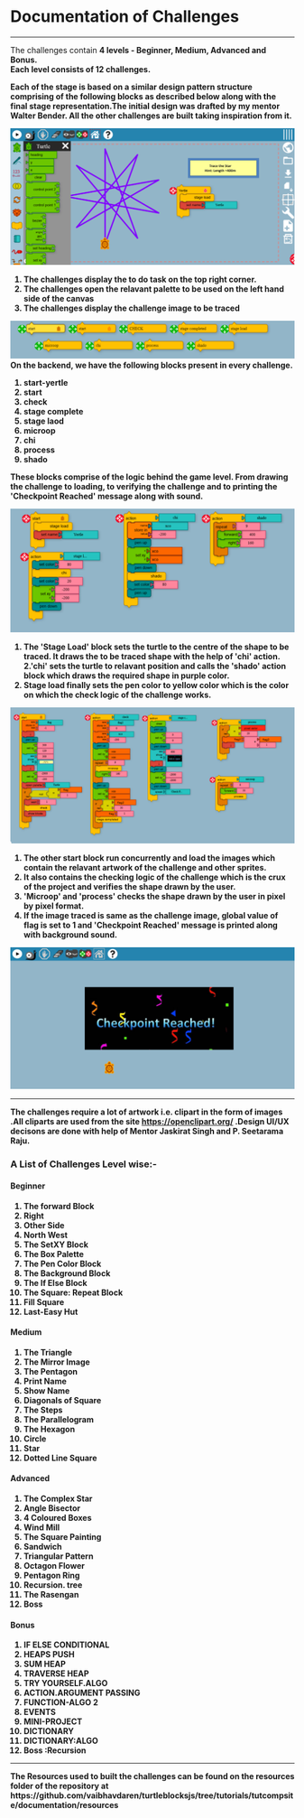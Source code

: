 <h1>Documentation of Challenges </h1>

--------

The challenges contain <b> 4 levels - Beginner, Medium, Advanced and Bonus. </b> <br>
<b>Each level consists of 12 challenges<b>.<br>

Each of the stage is based on a similar design pattern structure comprising of the following blocks as described below along with the final stage representation.The initial design was drafted by my mentor Walter Bender.
All the other challenges are built taking inspiration from it.

![Level](https://github.com/vaibhavdaren/turtleblocksjs/blob/tutorials/tutcompsite/documentation/doc1.PNG)

1. The challenges display the to do task on the top right corner.
2. The challenges open the relavant palette to be used on the left hand side of the canvas
3. The challenges display the challenge image to be traced



![Level](https://github.com/vaibhavdaren/turtleblocksjs/blob/tutorials/tutcompsite/documentation/doc2.PNG)
On the backend, we have the following blocks present in every challenge.

1. start-yertle
2. start
3. check
4. stage complete
5. stage laod
6. microop
7. chi 
8. process
9. shado

These blocks comprise of the logic behind the game level. From drawing the challenge to loading, to verifying the challenge and to printing the 'Checkpoint Reached' message along with sound.

![Level](https://github.com/vaibhavdaren/turtleblocksjs/blob/tutorials/tutcompsite/documentation/doc3.PNG)

1. The 'Stage Load' block sets the turtle to the centre of the shape to be traced. It draws the to be traced shape with the help of 'chi' action.  
2.'chi' sets the turtle to relavant position and calls the 'shado' action block which draws the required shape in purple color.
3. Stage load finally sets the pen color to yellow color which is the color on which the check logic of the challenge works.

![Level](https://github.com/vaibhavdaren/turtleblocksjs/blob/tutorials/tutcompsite/documentation/doc4.PNG)

1. The other start block run concurrently and load the images which contain the relavant artwork of the challenge and other sprites.
2. It also contains the checking logic of the challenge which is the crux of the project and verifies the shape drawn by the user.
3. 'Microop' and 'process' checks the shape drawn by the user in pixel by pixel format.
4. If the image traced is same as the challenge image, global value of flag is set to 1 and 'Checkpoint Reached' message is printed along with background sound.

![Level](https://github.com/vaibhavdaren/turtleblocksjs/blob/tutorials/tutcompsite/documentation/doc5.PNG)

 --------
The challenges require a lot of artwork i.e. clipart in the form of images .All cliparts are used from the site https://openclipart.org/ .Design UI/UX decisons are done with help of Mentor Jaskirat Singh and P. Seetarama Raju.

<h3>A List of Challenges Level wise:- </h3>

<h4>Beginner</h4>
 
 1.  The forward Block	
 2.  Right
 3.  Other Side
 4.  North West
 5.  The SetXY Block
 6.  The Box Palette
 7.  The Pen Color Block	
 8.  The Background Block	
 9.  The If Else Block
 10.  The Square: Repeat Block	
 11.  Fill Square	
 12.  Last-Easy Hut
 
<h4>Medium</h4>

 1. The Triangle	
 2. The Mirror Image	
 3. The Pentagon
 4. Print Name	
 5. Show Name	
 6. Diagonals of Square
 7. The Steps	
 8. The Parallelogram	
 9. The Hexagon
 10. Circle	
 11. Star	
 12. Dotted Line Square
 

<h4>Advanced</h4>

 1. The Complex Star
 2. Angle Bisector	
 3. 4 Coloured Boxes
 4. Wind Mill	
 5.  The Square Painting	
 6.  Sandwich
 7.  Triangular Pattern	
 8.  Octagon Flower	
 9.  Pentagon Ring
 10.  Recursion. tree	
 11.  The Rasengan	
 12.  Boss 

<h4>Bonus</h4>

 1. IF ELSE CONDITIONAL	
 2. HEAPS PUSH	
 3. SUM HEAP
 4. TRAVERSE HEAP	
 5. TRY YOURSELF.ALGO	
 6. ACTION.ARGUMENT PASSING
 7. FUNCTION-ALGO 2	
 8. EVENTS	
 9. MINI-PROJECT
 10. DICTIONARY	
 11. DICTIONARY:ALGO	
 12. Boss :Recursion
 
 
<hr>
The Resources  used to built the challenges can be found on the resources folder of the  repository at 
https://github.com/vaibhavdaren/turtleblocksjs/tree/tutorials/tutcompsite/documentation/resources


